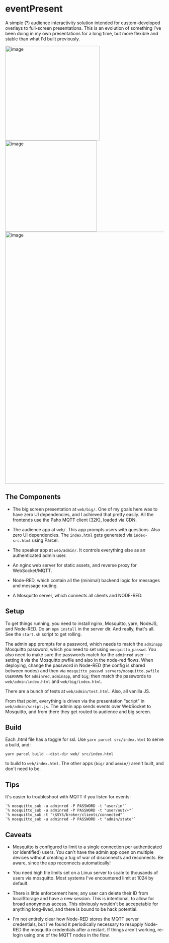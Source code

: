 # eventPresent

A simple (?) audience interactivity solution intended for custom-developed overlays to full-screen presentations. This is an evolution of something I've been doing in my own presentations for a long time, but more flexible and stable than what I'd built previously.

<img width="300" alt="image" src="https://github.com/dannybrian/eventpresent/assets/272520/94d86a19-e8d8-41d8-98db-19f6f070c731">
<img width="290" alt="image" src="https://github.com/dannybrian/eventpresent/assets/272520/d7c9f7ec-4019-4ca9-a225-9b83116dca94">
<img width="800" alt="image" src="https://github.com/dannybrian/eventpresent/assets/272520/6e593b41-dcc1-4214-b302-a6862653297d">

## The Components

* The big screen presentation at `web/big/`. One of my goals here was to have zero UI dependencies, and I achieved that pretty easily. All the frontends use the Paho MQTT client (32K), loaded via CDN.

* The audience app at `web/`. This app prompts users with questions. Also zero UI dependencies. The `index.html` gets generated via `index-src.html` using Parcel.

* The speaker app at `web/admin/`. It controls everything else as an authenticated admin user.

* An nginx web server for static assets, and reverse proxy for WebSocket/MQTT.

* Node-RED, which contain all the (minimal) backend logic for messages and message routing.

* A Mosquitto server, which connects all clients and NODE-RED.

## Setup

To get things running, you need to install nginx, Mosquitto, yarn, NodeJS, and Node-RED. Do an `npm install` in the server dir. And really, that's all. See the `start.sh` script to get rolling.

The admin app prompts for a password, which needs to match the `adminapp` Mosquitto password, which you need to set using `mosquitto_passwd`. You also need to make sure the passwords match for the `adminred` user — setting it via the Mosquitto pwfile and also in the node-red flows. When deploying, change the password in Node-RED (the config is shared between nodes) and then via `mosquitto_passwd servers/mosquitto.pwfile USERNAME` for `adminred`, `adminapp`, and `big`; then match the passwords to `web/admin/index.html` and `web/big/index.html`.

There are a bunch of tests at `web/admin/test.html`. Also, all vanilla JS.

From that point, everything is driven via the presentation "script" in `web/admin/script.js`. The admin app sends events over WebSocket to Mosquitto, and from there they get routed to audience and big screen.

## Build

Each .html file has a toggle for ssl. Use `yarn parcel src/index.html` to serve a build, and:

`yarn parcel build --dist-dir web/ src/index.html`

to build to `web/index.html`. The other apps (`big/` and `admin/`) aren't built, and don't need to be.

## Tips

It's easier to troubleshoot with MQTT if you listen for events:

    `% mosquitto_sub -u adminred -P PASSWORD -t "user/in"`
    `% mosquitto_sub -u adminred -P PASSWORD -t "user/out/+"`
    `% mosquitto_sub -t "\$SYS/broker/clients/connected"`
    `% mosquitto_sub -u adminred -P PASSWORD -t "admin/state"`

## Caveats

* Mosquitto is configured to limit to a single connection per authenticated (or identified) users. You can't have the admin app open on multiple devices without creating a tug of war of disconnects and reconnects. Be aware, since the app reconnects automatically!

* You need high file limits set on a Linux server to scale to thousands of users via mosquitto. Most systems I've encountered limit at 1024 by default.

* There is little enforcement here; any user can delete their ID from localStorage and have a new session. This is intentional, to allow for broad anonymous access. This obviously wouldn't be accepetable for anything long-lived, and there is bound to be hack potential.

* I'm not entirely clear how Node-RED stores the MQTT server credentials, but I've found it periodically necessary to resupply Node-RED the mosquitto credentials after a restart. If things aren't working, re-login using one of the MQTT nodes in the flow.


